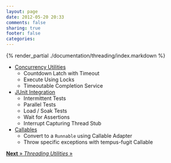 ```yaml
---
layout: page
date: 2012-05-20 20:33
comments: false
sharing: true
footer: false
categories:
---
```


{% render_partial ./documentation/threading/index.markdown %}

  * [Concurrency Utilities](/documentation/concurrency)
    * Countdown Latch with Timeout
    * Execute Using Locks
    * Timeoutable Completion Service
  * [JUnit Integration](/documentation/junit)
    * Intermittent Tests
    * Parallel Tests
    * Load / Soak Tests
    * Wait for Assertions
    * Interrupt Capturing Thread Stub
  * [Callables](/documentation/callables)
    * Convert to a `Runnable` using Callable Adapter
    * Throw specific exceptions with tempus-fugit Callable

[**Next** &raquo; *Threading Utilities* &raquo;](/documentation/threading/)
